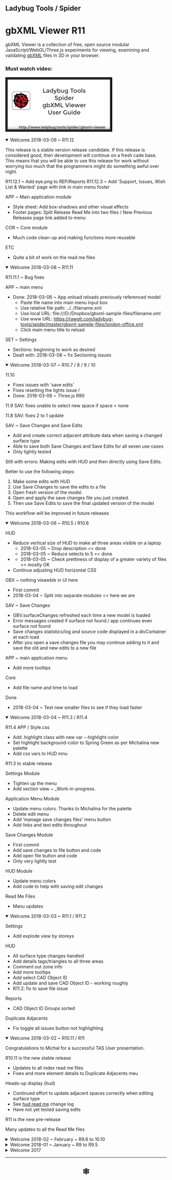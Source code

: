 
## Ladybug Tools / Spider

# gbXML Viewer R11

gbXML Viewer is a collection of free, open source modular JavaScript/WebGL/Three.js experiments for viewing, examining and validating [gbXML]( http://gbxml.org ) files in 3D in your browser.


### Must watch video:
[![gbXML Viewer User Guide]( ../../../images/gbxml-viewer-user-guide-300px.png )]( https://www.youtube.com/watch?v=YqEkc3rvxYs )

<!--
<details open>

<summary>Welcome  ~ R.</summary>

</details>
-->

<details open>

<summary>Welcome 2018-03-09 ~ R11.12</summary>


This release is a stable version release candidate. If this release is considered good, then development will continue on a fresh cade base. This means that you will be able to use this release for work without worrying too much that the programmers might do something awful over night.

R11.12.1 ~ Add eye.png to REP/Reports
R11.12.3 ~ Add 'Support, Issues, Wish List & Wanted' page with link in main menu footer

APP ~ Main application module

* Style sheet: Add box-shadows and other visual effects
* Footer pages: Split Release Read Me into two files / New Previous Releases page link added to menu

COR ~ Core module

* Much code clean-up and making functions more reusable

ETC
* Quite a bit of work on the read me files


</details><details open>

<summary>Welcome 2018-03-08 ~ R11.11</summary>

R11.11.1 ~ Bug fixes

APP ~ main menu

* Done: 2018-03-06 ~ App onload reloads previously referenced model
	* Paste file name into main menu input box
	* Use relative file path: ../../filename.xml
	* Use local URL: file:///D:/Dropbox/gbxml-sample-files/filename.xml
	* Use www URL: https://rawgit.com/ladybug-tools/spider/master/gbxml-sample-files/london-office.xml
	* Click main menu title to reload

SET ~ Settings

* Sections: beginning to work as desired
* Dealt with: 2018-03-08 ~ fix Sectioning issues

</details><details open>

<summary>Welcome 2018-03-07 ~ R10.7 / 8 / 9 / 10</summary>

11.10
* Fixes issues with 'save edits'
* Fixes resetting the lights issue /
 * Done: 2018-03-06 ~ Three.js R90

11.9 SAV: fixes unable to select new space if space = none

11.8 SAV: fixes 2 to 1 update

SAV ~ Save Changes and Save Edits

* Add and create correct adjacent attribute data when saving a changed surface type
* Able to save both Save Changes and Save Edits for all seven use cases
* Only lightly tested

Still with errors: Making edits with HUD and then directly using Save Edits.

Better to use the following steps:

1. Make some edits with HUD
2. Use Save Changes to save the edits to a file
3. Open fresh version of the model.
4. Open and apply the save changes file you just created.
5. Then use Save Edits to save the final updated version of the model

This workflow will be improved in future releases

</details><details open>

<summary>Welcome 2018-03-06  ~ R10.5 / R10.6</summary>

HUD

* Reduce vertical size of HUD to make all three areas visible on a laptop
	* 2018-03-05 ~ Drop description << done
	* 2018-03-05 ~ Reduce selects to 5 << done
* * 2018-03-05 ~ Check prettiness of display of a greater variety of files << mostly OK
* Continue adjusting HUD horizontal CSS

GBX ~ nothing vieawble in UI here
* First commit
* 2018-03-04 ~ Split into separate modules << here we are

SAV ~ Save Changes
* GBV.surfaceChanges refreshed each time a new model is loaded
* Error messages created if surface not found / app continues even surface not found
* Save changes statistics/log and source code displayed in a divContainer at each load
* After you open a save changes file you may continue adding to it and save the old and new edits to a new file

APP ~ main application menu

* Add more tooltips

Core

* Add file name and time to load

Done

* 2018-03-04 ~ Test new smaller files to see if they load faster

</details><details open>

<summary>Welcome 2018-03-04 ~ R11.3 / R11.4 </summary>

R11.4
APP / Style.css
* Add .highlight class with new var --highlight-color
* Set highlight background-color to Spring Green as per Michalina new palette
* Add css vars to HUD mnu

R11.3 to stable release

Settings Module

* Tighten up the menu
* Add section view ~ _Work-in-progress.

Application Menu Module

* Update menu colors. Thanks to Michalina for the palette
* Delete edit menu
* Add 'manage save changes files' menu button
* Add links and text edits throughout

Save Changes Module

* First commit
* Add save changes to file button and code
* Add open file button and code
* Only very lightly test

HUD Module

* Update menu colors
* Add code to help with saving edit changes

Read Me Files

* Manu updates

</details><details open>

<summary>Welcome 2018-03-03 ~ R11.1 / R11.2</summary>

Settings

* Add explode view by storeys

HUD

* All surface type changes handled
* Add details tags/triangles to all three areas
* Comment out zone info
* Add more tooltips
* Add select CAD Object ID
* Add update and save CAD Object ID - working roughly
* R11.2: fix to save file issue

Reports

* CAD Object ID Groups sorted

Duplicate Adjacents

* Fix toggle all issues button not highlighting

</details><details open>

<summary>Welcome 2018-03-02 ~ R10.11 / R11</summary>

Congratulations to Michal for a successful TAS User presentation.

R10.11 is the new stable release

* Updates to all index read me files
* Fixes and more element details to Duplicate Adjacents meu

Heads-up display (hud)
* Continued effort to update adjacent spaces correctly when editing surface type
* See [hud read me]( http://www.ladybug.tools/spider/index.html#gbxml-viewer/r10-11/gv-hud/README.md ) change log
* Have not yet tested saving edits

R11 is the new pre-release

Many updates to all the Read Me files




</details><details>

<summary>Welcome 2018-02 ~ February ~ R9.6 to 10.10</summary>

R1O:10.1
* HUD select now sho 8 items instead of 10
R10.:1O:10.2 / R10.:1O:10.4 / R10.:1O:10.5
* Various menu size fixes
R10.:1O:10.3
* Save file working again



R10.10
SET
* Passed through JSLint ~ many slight fixes
* Toggle Ortho camera now working
* Update name space variables

APP
* Update name space variables

HUD
* Update name space variables
* Fix no-scroll select surface
* Rejig update buttons
* Improve menu width handling
* When change type, adjacent spaces update more correctly

### Welcome 2018-02-27 ~ R10.9

Reports
* Fix silly devLog bug that was breaking everything
* Fix visibility toggles
* Add new menu item: CAD Object ID Groups < wishlist item

HUD
* Add modified by button
* Add select surface list
	* Issue with using cursor keys
* Add input surface ID
* Started update surface adjacent spaces
* Started fix surface type adjacent space update
	* Handling changes to number of adjacent spaces still incomplete - ie from shade to interior wall

Settings
* Explode view with minus, reset and plus buttons
* Starting to be interesting / need separate horizontal and vertical scaling

10.9.2
* Fix surface normals not showing
* Fix Duplicate CADObjectId not showing

### Welcome 2018-02-26 ~ R10.8</summary>

App
* Menus reset when new model loaded

HUD
* Fix delete not deleting
* Add ZXCV access keys to toggle visibility
	* ALT + key to toggle element/surfaces/edges/all
* Add input and select alternative spaces

### Welcome 2018-02-25 ~ R10.7</summary>

R10.7
* All modules updated. Name space fixes etc

Heads-up Display
* Many fixes
* Streamline/simplify the UI

Edit Duplicate Adjacents
* Simplified
* Works more closely with HUD

Done
* 2018-02-18 ~ Drag and drop broken
* 2018-02-11 ~ Theo: update links to new folder
* 2018-02-11 ~ Theo: Fix explode view so it works


### >Welcome 2018-02-25 ~ R10.6</summary>
* Add GBV module
	* No user iterface interaction / all behind the scenes
	* Standardizes and simplifies many viewing functions
* Add 'edit duplicate adjacents' module
	* Finds all instances of surfaces with two identical adjacent spaces
	* Tools to help with understanding circumstances
	* At a very early stage. Cannot edit or save yet

### Welcome 2018-02-23 ~ R10.5</summary>

* Add 'edit duplicate surfaces' module
	* Finds all instances of two surfaces with identical coordinates
	* Tools to help with understanding circumstances
	* Delete duplicates and save changes



### Welcome 2018-02-21 ~ R10.4</summary>

* Many fixes 'under the hood' / User interface has few changes
* [Name spaces]( https://en.wikipedia.org/wiki/Namespace ) implemented for much of the code
	* Prevents functions and variables in one module trashing a similarly named items in another module
* 'Edit file' workflow improved

### Welcome 2018-02-19 ~ R10.3</summary>

* Many fixes
* Menus move more smoothly
* Editing, deleting and saving all working - but testing has just started
* HUD updates with Editor and reports


### Welcome 2018-02-18 ~ R10.2</summary>


Add Edit module. All menus movable and resizable. Many fixes throughout. In the Settings menu, the 'Explode view' feature is still not perfect but has been much improved.

Three.js core:
	* If location.hash calls for non-gbXML file then load default file
	* Feeble start to name spacing
	* Update test script titles
	* Update readme links

Gallery
	* Fix HR issues
	* Test works OK
	* Fix readme links

Editor
	* Added to GV App
	* Standalone test file also works
	* Not fully tested/completed

App
	* divContainer
		* resizes more nicely
		* styles enhanced
	* divMenu
		* resizes and moves - a bit flakey though


### Welcome 2018-02-17</summary>

Add three more modules: heads-up display, first person camera and save.

* Add HUD, first person and Save to R10
* Update and enhance template style sheet and files



### Welcome 2018-02-16</summary>


R10 first commit. A significant revision. The code is smaller, simpler and faster. About half the R9 code is in 10. The remaining modules should be available soon.

The interface give more emphasis to the model - and less to the menus. And, of course, new and more colors.

### 2018-02-16 ~ Theo

R10
* First commit

### >Welcome 2018-02-13</summary>


Settings menu: Explode view beginning to operate as desired. Still much to do to improve the user experience. Reload web page required to fully reset view.

### 2018-02-13 ~ Theo

* Settings:
	* Explode view beginning to operate as desired.
	* Still much to do to improve the user experience
	* Reload web page required to fully reset view.


### 2018-02-11 ~ Theo

* App & HUD: More efforts on touch-enabled interaction and Apple support

Done at one time or another
* 2017-12-07 ~ Theo: Add better size adjustment to text box
* 2017-12-02 ~ Michal: Add filters to ignore shade surfaces. Or perhaps only display for certain surface types
* 2017-12-07 ~ Theo: Refresh reports each time a new model is loaded
* 2017-12-02 ~ Michal: Do a better job of displaying/reporting duplicates
* 2017-12-02 ~ Michal: Highlight and display surfaces that are inside larger surfaces


### 2018-02-10 ~ Theo

* HUD:
	* Adjust position of placards
	* Add polyloop telltales


### 2018-02-09 ~ Theo

* R9.9
* App: Add sucky iOS iframe auto-resize workaround
* HUD:
	* Enable draggable and resizable div
		* Not yet working on mobile devices
	* Fix CASObjectId issue
	* Add volume output
	* Add more console.log outputs
	* Add telltales with vertex numbering


### 2018-02-08 ~ Theo
Core now corrects for duplicate vertices and other errors in gbXML files. HUD adds many more buttons

* R9.8a
* HUD: Add many new buttons to display
	* ID
	* Type
	* CAD Object ID
	* Spaces
	* Storeys
	* Visibility
* Core: Add checks for duplicate extra vertices in gbXML file vertices data


### 2018-02-07 ~ Theo

* R9.7
* HUD
	* Add toggle surface type button
	* Add display CAD Object button
	* Add toggle visibility button
	* Add all visible button
	* Duplicate coordinates now highlighted in yellow


### Welcome 2018-02-03</summary>


Starting to add saving and editing. Help text added to Reports menu. Storey and Space readout in Core work better.

### 2018-02-02 ~ Theo

* R9.6a
* Core: add  gbxml var
* Cure: clear divLog with reset view
* Reports: fix issues with storey and space readout in core
* Help text added to Reports menu.
* Save File: first commit
* App: add save file button


</details><details>

<summary>Welcome 2018-01 ~ January ~ R9 to R9.5</summary>


### 2018-01-27 ~ Theo

* R9.5
* Core: drop createReport
* Reports Fix no data for single space issue
* Reports: Fix incorrect space numbering
* App: Add onloadThreejs to clean up reports

### 2018-01-17 ~ Theo

* App R9.3
* Add Octocat link to App menu
* Change default read me from release read me to main read me
* Read me iframe link from App to Core
* Add link to release red me on menu
* Add Sun Range links to read me


## 2018-01-02 ~ Theo

* Fixing and updating all the R9 module read me files

### 2018-01-01 ~ Theo

Happy new year!

Please welcome gbXML Viewer R9 with its redesigned user experience.

The big new feature is the screen capture utility. Now you can create animated GIFs from your files.

2018-01-02 ~ minor fixes throughout

* R9.0
* Redesigned user experience
	* All modules may loaded and used simultaneously
	* Switch between text and 3D without losing your place
* Has all the modules of R8
* Add screen capture modules

Done
* 2017-12-10 ~ Michal: can we switch off shadows?
* 2017-12-06 ~ Add slider to move ground up or down

</details><details>

<summary>Welcome 2017</summary>
### 2017-12-17 ~ Theo

* Settings
	* Toggle ground and toggle Grid
		* Resets with each new model
		* Auto-positioned at bounding box minimum
		* Buttons added to increase or decrease of height level
	* Toggle surface normals
		* Resets with each new model
	* Add toggle shade and shadows
	* Add explode view horizontal and vertical
		* First pass / still many issues / but will eventually be lots of fun


### 2017-12-16 ~ Theo

* Add 'Robust' Core version


### 2017-12-15 ~ Theo

* Sun Path / Analemma 3D
	* Mostly functioning as intended
	* Minor issues still to be fixed


### 2017-12-13 ~ Theo

* Read Me files
	* Add many links and update text throughout
* Sample files
	* Files renamed in a consistent manner
	* Read me added
* View Updates
	* View update issues a blog posts
* Reports
	* Duplicate CAD IDs sorted and display next to each other
	* Every set of duplicates CAD IDs has its own toggle view button
	* Same toggle view button added to other reports


### 2017-12-12 ~ Theo

* Reports
	* Updated to button tag
	* Storeys: display number and IDs of spaces
	* Surfaces
		* Better handling of on/off toggles
		* Add 'all visible' button
	* Duplicate Coordinates
		* Add visibility toggle for all duplicates
		* Add Space button to toggle view of space
	* Duplicate Adjacencies
		* Add visibility toggle for all duplicates
		* Add length and width of element
	* Tiny Surfaces
		* Add length and width of element
	* Invalid Adjacencies << new item
		* Checks for multiple adjacencies in objects that should only have a single adjacency
* Settings
	* Add toggle buttons for surfaces/edges/all
	* Update colors
	* Colors of duplicates etc unchanged when toggling other color settings
* Many other minor fixes and code clean-up

### 2017-12-10 ~ Theo

R8.10
* Add 'first person' camera
* Add beginning of drawing an analemma
* Exposure type material colors updated
* Update draw normals only if element is visible
	* Use Reports > Surfaces to toggle element visibility then use this command
* Update to 'toggle camera ortho'


Done
* 2017-12-07 ~ Michal: Toggle for Ortho camera
* 2017-12-10 ~ Michal: Update color choices
* 2017-12-10 ~ Michal: can we show normals for selected items only?


### 2017-12-08 ~ Theo

R8.9
* Core
	* Add 'reset view' calls createReport()
* HUD
	* Add toggle button
	* Toggle off when new file loaded

R8.8
* Core
	* Add 'reset view' button resets background, camera, material colors
* Reports
	* Add toggle visibility for each surface type
	* Add display zone count and names per storey

Note
'reset view' button not currently working in reports, so has been disabled for the moment

Done
* 2017-12-07 ~ Michal: toggle for HUD
* 2017-12-08 ~ Michal: reset view: includes background gradient , materials colors or camera ortho
* 2017-12-08 ~ Michal: Storey ability to hide roofs or floor to better see layout
* 2017-12-08 ~ Michal: can we show number of zones per storey?


### 2017-12-07 ~ Theo

R8.7
* Templates: code clean-up
	* Add drag and drop capability
	* Better selection of sample files
* Settings:
	* Add set color by exposure type
	* Add drag and drop capability
	* Better selection of sample files
* Reports
	* Add drag and drop capability
	* Better selection of sample files
	* Add view storey
	* Add is a space has an 'InteriorFloor' or 'SlabOnGrade' or 'RaisedFloor' or 'UndergroundSlab' then zoom into that space
* App2
	* Add drag and drop capability

Done

* 2017-12-01 ~ Load files via drag and drop
* 2017-12-02 ~ Add test file??
* 2017-12-01 ~ Add choice to display in right-side menu

### 2017-12-06 ~ Theo

App2 R8.5
12:44
* Fixed: reset view not resetting surfaces visible
* Settings: add toggle grid
* Settings: add toggle ground
* App2: add footer

* 2017-12-01 ~ Add a 'ground' that can receive shadow

8.6
21:32
* Fix some of the reset view issues
* Highlight all duplicate adjacencies in red
* Add better spacing between duplicate adjacencies log
* Tiny surface telltale now has opacity - so you can see very tine things inside the telltale
* location hash and splash screen working together better
* Add button to turn off heads-up - not yet a nice toggle

### 2017-12-05 ~ Theo

R8.5 ~ new user interface
* Everything in left menu


### 2017-12-04 ~ Theo

Little fixes and new features everywhere

* Add buttons to heads-up display
* Add choices to Settings
* Add surface edges and rest buttons to core
* 2017-12-02 ~ Michal: Zoom and center duplicate surfaces, duplicate coordinates, tiny surfaces
* 2017-12-01 ~ Add better display = none on new file loaded
* 2017-12-01 ~ Add hamburger/slider menu
* 2017-12-01 ~ Michal: Locate camera/controls target inside a given space / zoom into the space


### 2017-12-03 ~ Theo

* 2017-12-02 ~ Michal: Report and display surfaces with duplicate CAD IDs
* 2017-12-02 ~ Michal: Highlight and display tiny areas << Added Report > Tiny Surfaces

### 2017-12-02 ~ Theo

* 2017-12-01 ~ Michal: load local files via location.hash < see read me for Core module

### 2017-11-30

* First Commit


</details>

***

<h2 onclick=divMenu.scrollTop=0; style=cursor:pointer;text-align:center; title='go to top and, btw, my web is better than your web' > &#x1f578; </h2>
